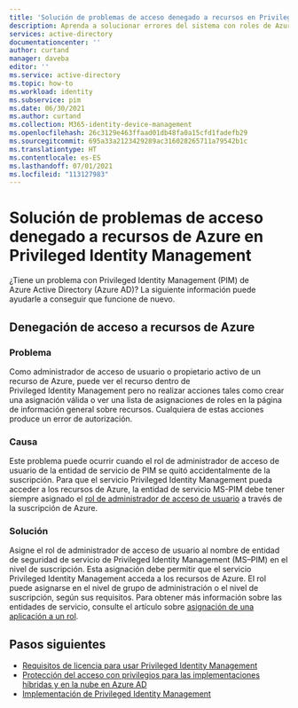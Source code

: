 ```yaml
---
title: 'Solución de problemas de acceso denegado a recursos en Privileged Identity Management: Azure Active Directory | Microsoft Docs'
description: Aprenda a solucionar errores del sistema con roles de Azure AD Privileged Identity Management (PIM).
services: active-directory
documentationcenter: ''
author: curtand
manager: daveba
editor: ''
ms.service: active-directory
ms.topic: how-to
ms.workload: identity
ms.subservice: pim
ms.date: 06/30/2021
ms.author: curtand
ms.collection: M365-identity-device-management
ms.openlocfilehash: 26c3129e463ffaad01db48fa0a15cfd1fadefb29
ms.sourcegitcommit: 695a33a2123429289ac316028265711a79542b1c
ms.translationtype: HT
ms.contentlocale: es-ES
ms.lasthandoff: 07/01/2021
ms.locfileid: "113127983"
---
```

# <a name="troubleshoot-access-to-azure-resources-denied-in-privileged-identity-management"></a>Solución de problemas de acceso denegado a recursos de Azure en Privileged Identity Management

¿Tiene un problema con Privileged Identity Management (PIM) de Azure Active Directory (Azure AD)? La siguiente información puede ayudarle a conseguir que funcione de nuevo.

## <a name="access-to-azure-resources-denied"></a>Denegación de acceso a recursos de Azure

### <a name="problem"></a>Problema

Como administrador de acceso de usuario o propietario activo de un recurso de Azure, puede ver el recurso dentro de Privileged Identity Management pero no realizar acciones tales como crear una asignación válida o ver una lista de asignaciones de roles en la página de información general sobre recursos. Cualquiera de estas acciones produce un error de autorización.

### <a name="cause"></a>Causa

Este problema puede ocurrir cuando el rol de administrador de acceso de usuario de la entidad de servicio de PIM se quitó accidentalmente de la suscripción. Para que el servicio Privileged Identity Management pueda acceder a los recursos de Azure, la entidad de servicio MS-PIM debe tener siempre asignado el [rol de administrador de acceso de usuario](../../role-based-access-control/built-in-roles.md#user-access-administrator) a través de la suscripción de Azure.

### <a name="resolution"></a>Solución

Asigne el rol de administrador de acceso de usuario al nombre de entidad de seguridad de servicio de Privileged Identity Management (MS–PIM) en el nivel de suscripción. Esta asignación debe permitir que el servicio Privileged Identity Management acceda a los recursos de Azure. El rol puede asignarse en el nivel de grupo de administración o el nivel de suscripción, según sus requisitos. Para obtener más información sobre las entidades de servicio, consulte el artículo sobre [asignación de una aplicación a un rol](../develop/howto-create-service-principal-portal.md#assign-a-role-to-the-application).

## <a name="next-steps"></a>Pasos siguientes

- [Requisitos de licencia para usar Privileged Identity Management](subscription-requirements.md)
- [Protección del acceso con privilegios para las implementaciones híbridas y en la nube en Azure AD](../roles/security-planning.md?toc=%2fazure%2factive-directory%2fprivileged-identity-management%2ftoc.json)
- [Implementación de Privileged Identity Management](pim-deployment-plan.md)